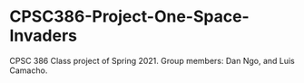 # CPSC386-Project-One-Space-Invaders
CPSC 386 Class project of Spring 2021. Group members: Dan Ngo, and Luis Camacho.
